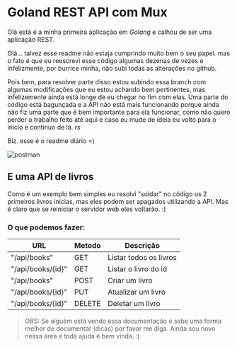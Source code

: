 # Goland REST API com Mux
Olá está é a minha primeira aplicação em _Golang_ e calhou de ser uma aplicação REST.

Olá... talvez esse readme não estaja cumprindo muito bem o seu papel. mas o fato é que eu reescrevi esse código algumas dezenas de vezes e infelizmente, por burrice minha, não subi todas as alterações no github.

Pois bem, para resolver parte disso estou subindo essa branch com algumas modificações que eu estou achando bem pertinentes, mas infelizemente ainda está longe de eu chegar no fim com elas. Uma parte do código está bagunçada e a API não está mais funcionando porque ainda não fiz uma parte que é bem importante para ela funcionar, como não quero perder o trabalho feito até aqui e caso eu mude de ideia eu volto para o inicio e continuo de lá. *rs*

Blz. esse é o readme diário =)

![postman](https://i.imgur.com/MRV5BoG.png)

## E uma API de livros
Como é um exemplo bem simples eu resolvi "soldar" no código os 2 primeiros livros inicias, mas eles podem ser apagados utilizando a API. Mas é claro que se reiniciar o servidor web eles voltarão. :)  


### O que podemos fazer:  
| URL | Metodo | Descrição |
|---|---|---|
| "/api/books" | GET | Listar todos os livros |
| "/api/books/{id}" | GET | Listar o livro do id |
| "/api/books" | POST | Criar um livro |
| "/api/books/{id}" | PUT | Atualizar um livro |
| "/api/books/{id}" | DELETE | Deletar um livro |

> OBS: Se alguém está vendo essa documentação e sabe uma forma melhor de documentar (dicas) por favor me diga. Ainda sou novo nessa área e toda ajuda é bem vinda. :)  
